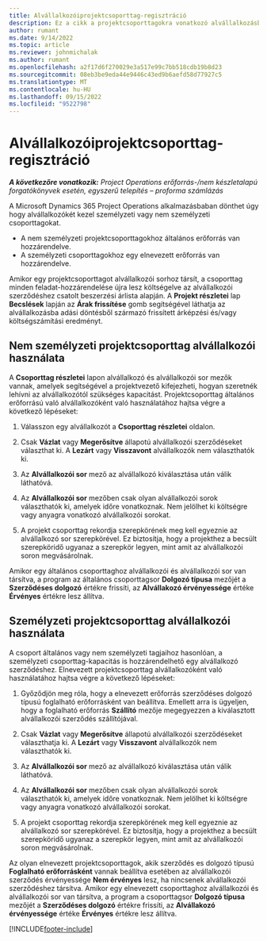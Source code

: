 ```yaml
---
title: Alvállalkozóiprojektcsoporttag-regisztráció
description: Ez a cikk a projektcsoporttagokra vonatkozó alvállalkozásba adás folyamatát ismerteti a Microsoft Dynamics 365 Project Operations alkalmazásban.
author: rumant
ms.date: 9/14/2022
ms.topic: article
ms.reviewer: johnmichalak
ms.author: rumant
ms.openlocfilehash: a2f17d6f270029e3a517e99c7bb518cdb19b8d23
ms.sourcegitcommit: 08eb3be9eda44e9446c43ed9b6aefd58d77927c5
ms.translationtype: MT
ms.contentlocale: hu-HU
ms.lasthandoff: 09/15/2022
ms.locfileid: "9522798"
---
```

# <a name="subcontracting-project-team-members"></a>Alvállalkozóiprojektcsoporttag-regisztráció

_**A következőre vonatkozik:** Project Operations erőforrás-/nem készletalapú forgatókönyvek esetén, egyszerű telepítés – proforma számlázás_

A Microsoft Dynamics 365 Project Operations alkalmazásbaban dönthet úgy hogy alvállalkozókét kezel személyzeti vagy nem személyzeti csoporttagokat.

- A nem személyzeti projektcsoporttagokhoz általános erőforrás van hozzárendelve.
- A személyzeti csoporttagokhoz egy elnevezett erőforrás van hozzárendelve.

Amikor egy projektcsoporttagot alvállalkozói sorhoz társít, a csoporttag minden feladat-hozzárendelése újra lesz költségelve az alvállalkozói szerződéshez csatolt beszerzési árlista alapján.  A **Projekt részletei** lap **Becslések** lapján az **Árak frissítése** gomb segítségével láthatja az alvállalkozásba adási döntésből származó frissített árképzési és/vagy költségszámítási eredményt. 

## <a name="subcontracting-an-unstaffed-project-team-member"></a>Nem személyzeti projektcsoporttag alvállalkozói használata
A **Csoporttag részletei** lapon alvállalkozó és alvállalkozói sor mezők vannak, amelyek segítségével a projektvezető kifejezheti, hogyan szeretnék lehívni az alvállalkozótól szükséges kapacitást. Projektcsoporttag általános erőforrású való alvállalkozóként való használatához hajtsa végre a következő lépéseket:

1.  Válasszon egy alvállalkozót a **Csoporttag részletei** oldalon.

2.  Csak **Vázlat** vagy **Megerősítve** állapotú alvállalkozói szerződéseket választhat ki. A **Lezárt** vagy **Visszavont** alvállalkozók nem választhatók ki. 

3.  Az **Alvállalkozói sor** mező az alvállalkozó kiválasztása után válik láthatóvá.

4.  Az **Alvállalkozói sor** mezőben csak olyan alvállalkozói sorok választhatók ki, amelyek időre vonatkoznak. Nem jelölhet ki költségre vagy anyagra vonatkozó alvállalkozói sorokat.

5.  A projekt csoporttag rekordja szerepkörének meg kell egyeznie az alvállalkozó sor szerepkörével. Ez biztosítja, hogy a projekthez a becsült szerepköridő ugyanaz a szerepkör legyen, mint amit az alvállalkozói soron megvásárolnak. 

Amikor egy általános csoporttaghoz alvállalkozói és alvállalkozói sor van társítva, a program az általános csoporttagsor **Dolgozó típusa** mezőjét a **Szerződéses dolgozó** értékre frissíti, az **Alvállakozó érvényessége** értéke **Érvényes** értékre lesz állítva.

## <a name="subcontracting-a-staffed-project-team-member"></a>Személyzeti projektcsoporttag alvállalkozói használata
A csoport általános vagy nem személyzeti tagjaihoz hasonlóan, a személyzeti csoporttag-kapacitás is hozzárendelhető egy alvállalkozó szerződéshez. Elnevezett projektcsoporttag alvállalkozóként való használatához hajtsa végre a következő lépéseket:

1.  Győződjön meg róla, hogy a elnevezett erőforrás szerződéses dolgozó típusú foglalható erőforrásként van beállítva. Emellett arra is ügyeljen, hogy a foglalható erőforrás **Szállító** mezője megegyezzen a kiválasztott alvállalkozói szerződés szállítójával. 

2.  Csak **Vázlat** vagy **Megerősítve** állapotú alvállalkozói szerződéseket választhatja ki. A **Lezárt** vagy **Visszavont** alvállalkozók nem választhatók ki. 

3.  Az **Alvállalkozói sor** mező az alvállalkozó kiválasztása után válik láthatóvá.

4.  Az **Alvállalkozói sor** mezőben csak olyan alvállalkozói sorok választhatók ki, amelyek időre vonatkoznak. Nem jelölhet ki költségre vagy anyagra vonatkozó alvállalkozói sorokat.

5.  A projekt csoporttag rekordja szerepkörének meg kell egyeznie az alvállalkozó sor szerepkörével. Ez biztosítja, hogy a projekthez a becsült szerepköridő ugyanaz a szerepkör legyen, mint amit az alvállalkozói soron megvásárolnak. 

Az olyan elnevezett projektcsoporttagok, akik szerződés es dolgozó típusú **Foglalható erőforrásként** vannak beállítva esetében az alvállalkozói szerződés érvényessége **Nem érvényes** lesz, ha nincsenek alvállalkozói szerződéshez társítva. Amikor egy elnevezett csoporttaghoz alvállalkozói és alvállalkozói sor van társítva, a program a csoporttagsor **Dolgozó típusa** mezőjét a **Szerződéses dolgozó** értékre frissíti, az **Alvállakozó érvényessége** értéke **Érvényes** értékre lesz állítva.

[!INCLUDE[footer-include](../../includes/footer-banner.md)]
